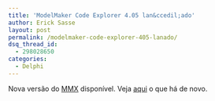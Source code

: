 ```yaml
---
title: 'ModelMaker Code Explorer 4.05 lan&ccedil;ado'
author: Erick Sasse
layout: post
permalink: /modelmaker-code-explorer-405-lanado/
dsq_thread_id:
  - 298028650
categories:
  - Delphi
---
```

Nova vers&atilde;o do [MMX][1] dispon&iacute;vel. Veja [aqui][2] o que h&aacute; de novo.

 [1]: http://www.modelmakertools.com/code-explorer/index.html
 [2]: http://www.modelmakertools.com/code-explorer/history/mmx405.html